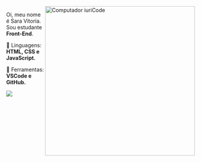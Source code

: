 <img src="https://raw.githubusercontent.com/MicaelliMedeiros/micaellimedeiros/master/image/computer-illustration.png" min-width="400px" max-width="400px" width="400px" align="right" alt="Computador iuriCode">

<p align="left"> 
  Oi, meu nome é Sara Vitoria. Sou estudante <strong>Front-End</strong>.<br>
</p>

<p align="left">
  🦄 Linguagens: <strong>HTML, CSS e JavaScript.</strong>
</p>

<p align="left">
  💼 Ferramentas: <strong>VSCode e GitHub.</strong>
</p>

 <p align="left">

  <a href="https://www.linkedin.com/in/sara-vitoria-238773206/" alt="Linkedin">
  <img src="https://img.shields.io/badge/-Linkedin-0e76a8?style=flat-square&logo=Linkedin&logoColor=white&link=https://www.linkedin.com/in/sara-vitoria-238773206/" /></a>

</p>  


  <!--![Snake animation](https://github.com/svtoria/svtoria/blob/output/github-contribution-grid-snake.svg)-->
